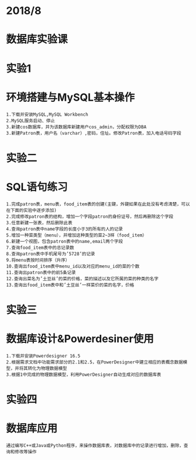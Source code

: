 # 2018/8
# 数据库实验课
# 实验1 
# 环境搭建与MySQL基本操作
    1.下载并安装MySQL,MySQL Workbench  
    2.MySQL服务启动、停止    
    3.新建cos数据库，并为该数据库新建用户cos_admin，分配权限为DBA  
    3.新建Patron表，用户名（varchar）,密码，住址。修改Patron表，加入电话号码字段  
  
# 实验二
# SQL语句练习
    1.完成patron表，menu表，food_item表的创建(主键，外键如果在此处没有考虑清楚，可以在下面的实验中逐步添加)  
    2.完成修改patron表的结构，增加一个字段patron的身份证号，然后再删除这个字段  
    3.任意新建一张表，然后删除此表  
    4.查询patron表中name字段的长度小于3的所有的人的记录  
    5.增加一种菜类型（menu），并增加这种类型的菜2~3样（food_item）  
    6.新建一个视图，包含patron表中的name,email两个字段  
    7.查询food_item表中的总记录数  
    8.查询patron表中手机尾号为’5728’的记录  
    9.将menu表按时间排序（升序）  
    10.查询出food_item表中menu_id以及对应的menu_id的菜的个数  
    11.查询出patron表中的前5条记录  
    12.查询出菜名为’土豆丝’的菜的价格，菜的描述以及它所属的菜的种类的名字  
    13.查询出food_item表中和’土豆丝’一样菜价的菜的名字，价格  
    
# 实验三
# 数据库设计&Powerdesiner使用
    1.下载并安装Powerdesigner 16.5  
    2.根据需求文档中功能需求部分的2.1和2.5，在PowerDesigner中建立相应的表概念数据模型，并将其转化为物理数据模型  
    3.根据1中完成的物理数据模型，利用PowerDesigner自动生成对应的数据库表  
      
# 实验四
# 数据库应用
    通过编写C++或Java或Python程序，来操作数据库表，对数据库中的记录进行增加，删除，查询和修改等操作  
